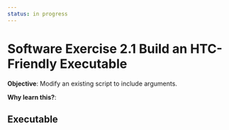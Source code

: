 ```yaml
---
status: in progress
---
```


<style type="text/css"> pre em { font-style: normal; background-color: yellow; } pre strong { font-style: normal; font-weight: bold; color: \#008; } </style>

Software Exercise 2.1 Build an HTC-Friendly Executable
============================================================

**Objective**: Modify an existing script to include arguments. 

**Why learn this?**: 

Executable
----------